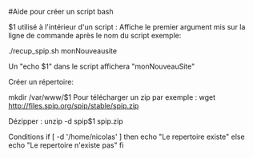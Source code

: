 #Aide pour créer un script bash

$1 utilisé à l'intérieur d'un script : Affiche le premier argument mis sur la ligne de commande après le nom du script exemple:

./recup_spip.sh monNouveausite

Un "echo $1" dans le script affichera "monNouveauSite" 

Créer un répertoire:

mkdir /var/www/$1
Pour télécharger un zip par exemple :
wget http://files.spip.org/spip/stable/spip.zip

Dézipper :
unzip -d spip$1 spip.zip

Conditions
if [ -d '/home/nicolas' ]
then
    echo "Le repertoire existe"
else
    echo "Le repertoire n'existe pas"
fi

